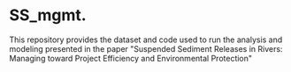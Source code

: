 # SS_mgmt.

This repository provides the dataset and code used to run the analysis and modeling presented in the paper "Suspended Sediment Releases in Rivers: Managing toward Project Efficiency and Environmental Protection"
